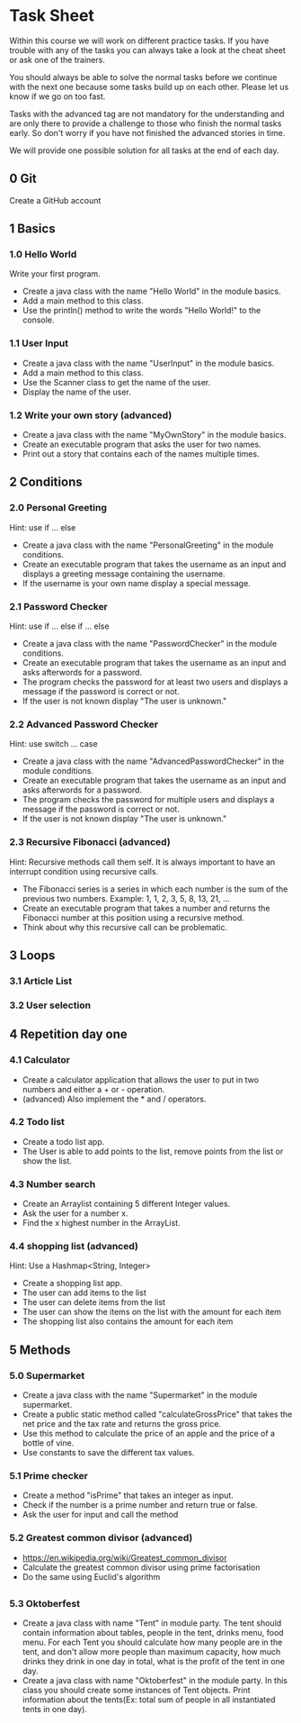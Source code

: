 # Task Sheet

Within this course we will work on different practice tasks.
If you have trouble with any of the tasks you can always take a look at the cheat sheet or ask one of the trainers.

You should always be able to solve the normal tasks before we continue with the next one because some tasks build up on each other.
Please let us know if we go on too fast. 

Tasks with the advanced tag are not mandatory for the understanding and are only there to provide a challenge to those who finish the normal tasks early.
So don't worry if you have not finished the advanced stories in time. 

We will provide one possible solution for all tasks at the end of each day.

## 0 Git

Create a GitHub account

## 1 Basics

### 1.0 Hello World

Write your first program.

- Create a java class with the name "Hello World" in the module basics.
- Add a main method to this class.
- Use the println() method to write the words "Hello World!" to the console.

### 1.1 User Input

- Create a java class with the name "UserInput" in the module basics.
- Add a main method to this class.
- Use the Scanner class to get the name of the user.
- Display the name of the user.

### 1.2 Write your own story (advanced)

- Create a java class with the name "MyOwnStory" in the module basics.
- Create an executable program that asks the user for two names.
- Print out a story that contains each of the names multiple times.

## 2 Conditions

### 2.0 Personal Greeting

Hint: use if ... else

- Create a java class with the name "PersonalGreeting" in the module conditions.
- Create an executable program that takes the username as an input and displays a greeting message containing the username.
- If the username is your own name display a special message.

### 2.1 Password Checker

Hint: use if ... else if ... else

- Create a java class with the name "PasswordChecker" in the module conditions.
- Create an executable program that takes the username as an input and asks afterwords for a password.
- The program checks the password for at least two users and displays a message if the password is correct or not.
- If the user is not known display "The user is unknown."

### 2.2 Advanced Password Checker

Hint: use switch ... case

- Create a java class with the name "AdvancedPasswordChecker" in the module conditions.
- Create an executable program that takes the username as an input and asks afterwords for a password.
- The program checks the password for multiple users and displays a message if the password is correct or not.
- If the user is not known display "The user is unknown."

### 2.3 Recursive Fibonacci (advanced)

Hint: Recursive methods call them self. It is always important to have an interrupt condition using recursive calls.

- The Fibonacci series is a series in which each number is the sum of the previous two numbers. Example: 1, 1, 2, 3, 5, 8, 13, 21, ...
- Create an executable program that takes a number and returns the Fibonacci number at this position using a recursive method.
- Think about why this recursive call can be problematic.

## 3 Loops

### 3.1 Article List

### 3.2 User selection

## 4 Repetition day one

### 4.1 Calculator

- Create a calculator application that allows the user to put in two numbers and either a + or - operation.
- (advanced) Also implement the * and / operators.

### 4.2 Todo list

- Create a todo list app.
- The User is able to add points to the list, remove points from the list or show the list.

### 4.3 Number search

- Create an Arraylist containing 5 different Integer values.
- Ask the user for a number x.
- Find the x highest number in the ArrayList.

### 4.4 shopping list (advanced)

Hint: Use a Hashmap<String, Integer>

- Create a shopping list app.
- The user can add items to the list
- The user can delete items from the list
- The user can show the items on the list with the amount for each item
- The shopping list also contains the amount for each item

## 5 Methods

### 5.0 Supermarket

- Create a java class with the name "Supermarket" in the module supermarket.
- Create a public static method called "calculateGrossPrice" that takes the net price and the tax rate and returns the gross price.
- Use this method to calculate the price of an apple and the price of a bottle of vine.
- Use constants to save the different tax values.

### 5.1 Prime checker
- Create a method "isPrime" that takes an integer as input.
- Check if the number is a prime number and return true or false.
- Ask the user for input and call the method

### 5.2 Greatest common divisor (advanced)
- https://en.wikipedia.org/wiki/Greatest_common_divisor
- Calculate the greatest common divisor using prime factorisation
- Do the same using Euclid's algorithm

## 
### 5.3 Oktoberfest
- Create a java class with name "Tent" in module party. The tent should contain information about tables, people in the tent, drinks menu, food menu. 
For each Tent you should calculate how many people are in the tent, and don't allow more people than maximum capacity, how much drinks they drink in one day in total, what is the profit of the tent in one day.
- Create a java class with name "Oktoberfest" in the module party. In this class you should create some instances of Tent objects.
Print information about the tents(Ex: total sum of people in all instantiated tents in one day).
